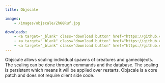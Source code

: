 ```yaml
---
title: Objscale

images:
    - /images/objscale/Zh68Ruf.jpg

downloads:
    - <a target="_blank" class="download button" href="https://github.com/Rochet2/TrinityCore/blob/objscale/src/server/scripts/Custom/objscale/" onClick="ga('send', 'event', 'Download', 'click', 'Objscale TrinityCore');">TrinityCore 3.3.5</a>
    - <a target="_blank" class="download button" href="https://github.com/Rochet2/TrinityCore/blob/objscale_6.x/src/server/scripts/Custom/objscale/" onClick="ga('send', 'event', 'Download', 'click', 'Objscale TrinityCore 6.x');">TrinityCore 6.x</a>
    - <a target="_blank" class="download button" href="https://github.com/Rochet2/TrinityCore/blob/objscale_7.x/src/server/scripts/Custom/objscale/" onClick="ga('send', 'event', 'Download', 'click', 'Objscale TrinityCore 7.x');">TrinityCore 7.x</a>
---
```


Objscale allows scaling individual spawns of creatures and gameobjects.
The scaling can be done through commands and the database.
The scaling is persistent which means it will be applied over restarts.
Objscale is a core patch and does not require client side code.
